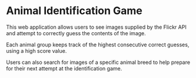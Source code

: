 # Animal Identification Game

This web application allows users to see images supplied by the Flickr API and
attempt to correctly guess the contents of the image.

Each animal group keeps track of the highest consecutive correct guesses, using
a high score value.

Users can also search for images of a specific animal breed to help prepare
for their next attempt at the identification game.
